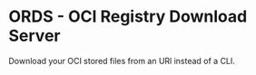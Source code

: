 # ORDS - OCI Registry Download Server

Download your OCI stored files from an URl instead of a CLI.
